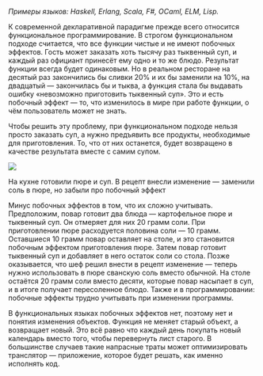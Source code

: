 

_Примеры языков: Haskell, Erlang, Scala, F#, OCaml, ELM, Lisp._

К современной декларативной парадигме прежде всего относится функциональное программирование. В строгом функциональном подходе считается, что все функции чистые и не имеют побочных эффектов. Гость может заказать хоть тысячу раз тыквенный суп, и каждый раз официант принесёт ему одно и то же блюдо. Результат функции всегда будет одинаковым. Но в реальном ресторане на десятый раз закончились бы сливки 20% и их бы заменили на 10%, на двадцатый — закончилась бы и тыква, а функция стала бы выдавать ошибку «невозможно приготовить тыквенный суп». Это и есть побочный эффект — то, что изменилось в мире при работе функции, о чём пользователь может не знать.

Чтобы решить эту проблему, при функциональном подходе нельзя просто заказать суп, а нужно предъявить все продукты, необходимые для приготовления. То, что от них останется, будет возвращено в качестве результата вместе с самим супом.

![](https://avatars.mds.yandex.net/get-lpc/1220100/21ebd9d0-db33-494e-9b87-1ce3537eef53/width_1280_q70)

На кухне готовили пюре и суп. В рецепт внесли изменение — заменили соль в пюре, но забыли про побочный эффект

Минус побочных эффектов в том, что их сложно учитывать. Предположим, повар готовит два блюда — картофельное пюре и тыквенный суп. Он отмеряет для них 20 грамм соли. При приготовлении пюре расходуется половина соли — 10 грамм. Оставшиеся 10 грамм повар оставляет на столе, и это становится побочным эффектом приготовления пюре. Затем повар готовит тыквенный суп и добавляет в него остаток соли со стола. Позже оказывается, что шеф решил внести в рецепт изменение — теперь нужно использовать в пюре сванскую соль вместо обычной. На столе остаётся 20 грамм соли вместо десяти, которые повар насыпает в суп, и в итоге получает пересоленное блюдо. Также и в программировании: побочные эффекты трудно учитывать при изменении программы.

В функциональных языках побочных эффектов нет, поэтому нет и понятия изменения объектов. Функция не меняет старый объект, а возвращает новый. Это всё равно что каждый день покупать новый календарь вместо того, чтобы перевернуть лист старого. В большинстве случаев такие напрасные траты может оптимизировать транслятор — приложение, которое будет решать, как именно исполнять код.